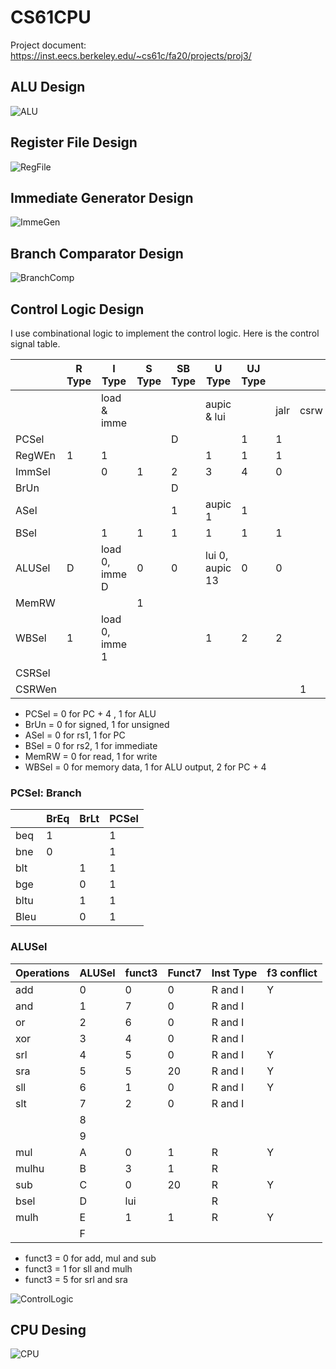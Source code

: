# CS61CPU

Project document: https://inst.eecs.berkeley.edu/~cs61c/fa20/projects/proj3/

## ALU Design

![ALU](images/ALU.png)

## Register File Design

![RegFile](images/RegFile.png)

## Immediate Generator Design

![ImmeGen](images/ImmeGen.png)

## Branch Comparator Design

![BranchComp](images/BranchComp.png)

## Control Logic Design

I use combinational logic to implement the control logic. Here is the control signal table. 

|        | R Type | I Type         | S Type | SB Type | U Type          | UJ Type |      |      |       |
| ------ | ------ | -------------- | ------ | ------- | --------------- | ------- | ---- | ---- | ----- |
|        |        | load & imme    |        |         | aupic & lui     |         | jalr | csrw | csrwi |
| PCSel  |        |                |        | D       |                 | 1       | 1    |      |       |
| RegWEn | 1      | 1              |        |         | 1               | 1       | 1    |      |       |
| ImmSel |        | 0              | 1      | 2       | 3               | 4       | 0    |      | 5     |
| BrUn   |        |                |        | D       |                 |         |      |      |       |
| ASel   |        |                |        | 1       | aupic 1         | 1       |      |      |       |
| BSel   |        | 1              | 1      | 1       | 1               | 1       | 1    |      |       |
| ALUSel | D      | load 0, imme D | 0      | 0       | lui 0, aupic 13 | 0       | 0    |      |       |
| MemRW  |        |                | 1      |         |                 |         |      |      |       |
| WBSel  | 1      | load 0, imme 1 |        |         | 1               | 2       | 2    |      |       |
| CSRSel |        |                |        |         |                 |         |      |      | 1     |
| CSRWen |        |                |        |         |                 |         |      | 1    | 1     |

- PCSel = 0 for PC + 4 , 1 for ALU
- BrUn = 0 for signed, 1 for unsigned
- ASel = 0 for rs1, 1 for PC
- BSel = 0 for rs2, 1 for immediate
- MemRW = 0 for read, 1 for write
- WBSel = 0 for memory data, 1 for ALU output, 2 for PC + 4

### PCSel: Branch

|      | BrEq | BrLt | PCSel |
| ---- | ---- | ---- | ----- |
| beq  | 1    |      | 1     |
| bne  | 0    |      | 1     |
| blt  |      | 1    | 1     |
| bge  |      | 0    | 1     |
| bltu |      | 1    | 1     |
| Bleu |      | 0    | 1     |

### ALUSel

| Operations | ALUSel | funct3 | Funct7 | Inst Type | f3 conflict |
| ---------- | ------ | ------ | ------ | --------- | ----------- |
| add        | 0      | 0      | 0      | R and I   | Y           |
| and        | 1      | 7      | 0      | R and I   |             |
| or         | 2      | 6      | 0      | R and I   |             |
| xor        | 3      | 4      | 0      | R and I   |             |
| srl        | 4      | 5      | 0      | R and I   | Y           |
| sra        | 5      | 5      | 20     | R and I   | Y           |
| sll        | 6      | 1      | 0      | R and I   | Y           |
| slt        | 7      | 2      | 0      | R and I   |             |
|            | 8      |        |        |           |             |
|            | 9      |        |        |           |             |
| mul        | A      | 0      | 1      | R         | Y           |
| mulhu      | B      | 3      | 1      | R         |             |
| sub        | C      | 0      | 20     | R         | Y           |
| bsel       | D      | lui    |        | R         |             |
| mulh       | E      | 1      | 1      | R         | Y           |
|            | F      |        |        |           |             |

- funct3 = 0 for add, mul and sub
- funct3 = 1 for sll and mulh
- funct3 = 5 for srl and sra

![ControlLogic](images/ControlLogic.png)

## CPU Desing

![CPU](images/CPU.png)
